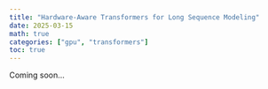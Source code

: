 ```yaml
---
title: "Hardware-Aware Transformers for Long Sequence Modeling"
date: 2025-03-15
math: true
categories: ["gpu", "transformers"]
toc: true
---
```


Coming soon...

<!--more-->

<!-- how GPU works => why a game card is born for transformers and what kind(s) of computations it's optimized for or not

the Triton language

FlashAttention 1, 2, 3
Mamba
sparse transformers

how it informs sequence modeling for recommender systems

# References

## FlashAttention

## Mamba -->